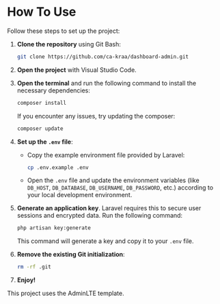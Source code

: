 # How To Use

Follow these steps to set up the project:

1. **Clone the repository** using Git Bash:
    ```bash
    git clone https://github.com/ca-kraa/dashboard-admin.git
    ```
2. **Open the project** with Visual Studio Code.

3. **Open the terminal** and run the following command to install the necessary dependencies:
    ```bash
    composer install
    ```
    If you encounter any issues, try updating the composer:
    ```bash
    composer update
    ```

4. **Set up the `.env` file**:
    - Copy the example environment file provided by Laravel:
        ```bash
        cp .env.example .env
        ```
    - Open the `.env` file and update the environment variables (like `DB_HOST`, `DB_DATABASE`, `DB_USERNAME`, `DB_PASSWORD`, etc.) according to your local development environment.

5. **Generate an application key**. Laravel requires this to secure user sessions and encrypted data. Run the following command:
    ```bash
    php artisan key:generate
    ```
    This command will generate a key and copy it to your `.env` file.

6. **Remove the existing Git initialization**:
    ```bash
    rm -rf .git
    ```

7. **Enjoy!**

This project uses the AdminLTE template.
